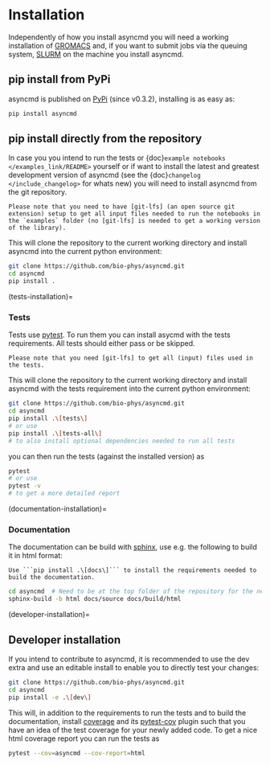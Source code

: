 # Installation

Independently of how you install asyncmd you will need a working installation of [GROMACS] and, if you want to submit jobs via the queuing system, [SLURM] on the machine you install asyncmd.

## pip install from PyPi

asyncmd is published on [PyPi] (since v0.3.2), installing is as easy as:

```bash
pip install asyncmd
```

## pip install directly from the repository

In case you you intend to run the tests or {doc}`example notebooks </examples_link/README>` yourself or if want to install the latest and greatest development version of asyncmd (see the {doc}`changelog </include_changelog>` for whats new) you will need to install asyncmd from the git repository.

```{important}
Please note that you need to have [git-lfs] (an open source git extension) setup to get all input files needed to run the notebooks in the `examples` folder (no [git-lfs] is needed to get a working version of the library).
```

This will clone the repository to the current working directory and install asyncmd into the current python environment:

```bash
git clone https://github.com/bio-phys/asyncmd.git
cd asyncmd
pip install .
```

(tests-installation)=
### Tests

Tests use [pytest]. To run them you can install asycmd with the tests requirements. All tests should either pass or be skipped.

```{important}
Please note that you need [git-lfs] to get all (input) files used in the tests.
```

This will clone the repository to the current working directory and install asyncmd with the tests requirement into the current python environment:

```bash
git clone https://github.com/bio-phys/asyncmd.git
cd asyncmd
pip install .\[tests\]
# or use
pip install .\[tests-all\]
# to also install optional dependencies needed to run all tests
```

you can then run the tests (against the installed version) as

```bash
pytest
# or use
pytest -v
# to get a more detailed report
```

(documentation-installation)=
### Documentation

The documentation can be build with [sphinx], use e.g. the following to build it in html format:

```{note}
Use ```pip install .\[docs\]``` to install the requirements needed to build the documentation.
```

```bash
cd asyncmd  # Need to be at the top folder of the repository for the next line to work
sphinx-build -b html docs/source docs/build/html
```

(developer-installation)=
## Developer installation

If you intend to contribute to asyncmd, it is recommended to use the dev extra and use an editable install to enable you to directly test your changes:

```bash
git clone https://github.com/bio-phys/asyncmd.git
cd asyncmd
pip install -e .\[dev\]
```

This will, in addition to the requirements to run the tests and to build the documentation, install [coverage] and its [pytest-cov] plugin such that you have an idea of the test coverage for your newly added code. To get a nice html coverage report you can run the tests as

```bash
pytest --cov=asyncmd --cov-report=html
```

[coverage]: https://pypi.org/project/coverage/
[git-lfs]: https://git-lfs.com/
[GROMACS]: https://www.gromacs.org/
[PyPi]: https://pypi.org/project/asyncmd/
[pytest]: https://docs.pytest.org/en/latest/
[pytest-cov]: https://pypi.org/project/pytest-cov/
[SLURM]: https://slurm.schedmd.com/documentation.html
[sphinx]: https://www.sphinx-doc.org/en/master/index.html